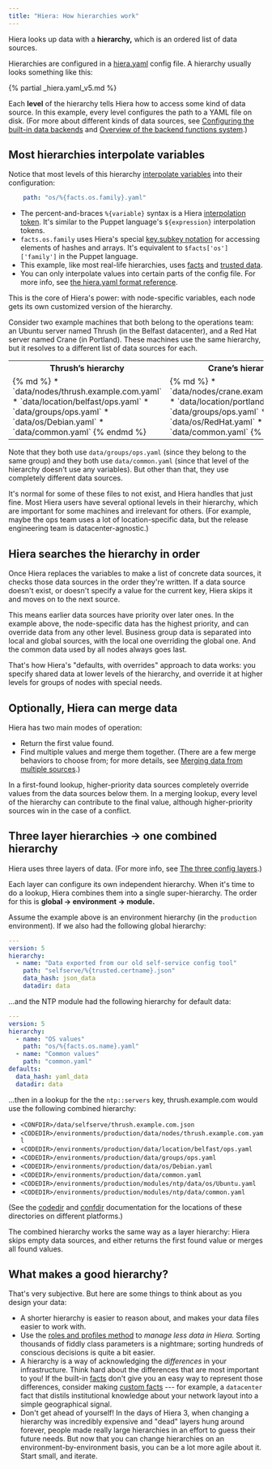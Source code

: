 ```yaml
---
title: "Hiera: How hierarchies work"
---
```


[hiera.yaml]: todo
[interpolate]: todo
[subkey]: todo
[facts]: todo
[trusted data]: todo
[merge]: todo
[layers]: todo
[codedir]: todo
[confdir]: todo
[builtins]: todo
[backends]: todo
[custom facts]: todo
[roles and profiles]: todo

Hiera looks up data with a **hierarchy,** which is an ordered list of data sources.

Hierarchies are configured in a [hiera.yaml][] config file. A hierarchy usually looks something like this:

{% partial _hiera.yaml_v5.md %}

Each **level** of the hierarchy tells Hiera how to access some kind of data source. In this example, every level configures the path to a YAML file on disk. (For more about different kinds of data sources, see [Configuring the built-in data backends][builtins] and [Overview of the backend functions system][backends].)

## Most hierarchies interpolate variables

Notice that most levels of this hierarchy [interpolate variables][interpolate] into their configuration:

``` yaml
    path: "os/%{facts.os.family}.yaml"
```

* The percent-and-braces `%{variable}` syntax is a Hiera [interpolation token][interpolate]. It's similar to the Puppet language's `${expression}` interpolation tokens.
* `facts.os.family` uses Hiera's special [key.subkey notation][subkey] for accessing elements of hashes and arrays. It's equivalent to `$facts['os']['family']` in the Puppet language.
* This example, like most real-life hierarchies, uses [facts][] and [trusted data][].
* You can only interpolate values into certain parts of the config file. For more info, see [the hiera.yaml format reference][hiera.yaml].

This is the core of Hiera's power: with node-specific variables, each node gets its own customized version of the hierarchy.

Consider two example machines that both belong to the operations team: an Ubuntu server named Thrush (in the Belfast datacenter), and a Red Hat server named Crane (in Portland). These machines use the same hierarchy, but it resolves to a different list of data sources for each.

<table>
<tr> <th>Thrush’s hierarchy</th> <th>Crane’s hierarchy</th> </tr>
<tr>
<td>
{% md %}
* `data/nodes/thrush.example.com.yaml`
* `data/location/belfast/ops.yaml`
* `data/groups/ops.yaml`
* `data/os/Debian.yaml`
* `data/common.yaml`
{% endmd %}
</td>
<td>
{% md %}
* `data/nodes/crane.example.com.yaml`
* `data/location/portland/ops.yaml`
* `data/groups/ops.yaml`
* `data/os/RedHat.yaml`
* `data/common.yaml`
{% endmd %}
</td>
</tr>
</table>

Note that they both use `data/groups/ops.yaml` (since they belong to the same group) and they both use `data/common.yaml` (since that level of the hierarchy doesn't use any variables). But other than that, they use completely different data sources.

It's normal for some of these files to not exist, and Hiera handles that just fine. Most Hiera users have several optional levels in their hierarchy, which are important for some machines and irrelevant for others. (For example, maybe the ops team uses a lot of location-specific data, but the release engineering team is datacenter-agnostic.)

## Hiera searches the hierarchy in order

Once Hiera replaces the variables to make a list of concrete data sources, it checks those data sources in the order they're written. If a data source doesn't exist, or doesn't specify a value for the current key, Hiera skips it and moves on to the next source.

This means earlier data sources have priority over later ones. In the example above, the node-specific data has the highest priority, and can override data from any other level. Business group data is separated into local and global sources, with the local one overriding the global one. And the common data used by all nodes always goes last.

That's how Hiera's "defaults, with overrides" approach to data works: you specify shared data at lower levels of the hierarchy, and override it at higher levels for groups of nodes with special needs.

## Optionally, Hiera can merge data

Hiera has two main modes of operation:

* Return the first value found.
* Find multiple values and merge them together. (There are a few merge behaviors to choose from; for more details, see [Merging data from multiple sources][merge].)

In a first-found lookup, higher-priority data sources completely override values from the data sources below them. In a merging lookup, every level of the hierarchy can contribute to the final value, although higher-priority sources win in the case of a conflict.

## Three layer hierarchies → one combined hierarchy

Hiera uses three layers of data. (For more info, see [The three config layers][layers].)

Each layer can configure its own independent hierarchy. When it's time to do a lookup, Hiera combines them into a single super-hierarchy. The order for this is **global → environment → module.**

Assume the example above is an environment hierarchy (in the `production` environment). If we also had the following global hierarchy:

``` yaml
---
version: 5
hierarchy:
  - name: "Data exported from our old self-service config tool"
    path: "selfserve/%{trusted.certname}.json"
    data_hash: json_data
    datadir: data
```

...and the NTP module had the following hierarchy for default data:

``` yaml
---
version: 5
hierarchy:
  - name: "OS values"
    path: "os/%{facts.os.name}.yaml"
  - name: "Common values"
    path: "common.yaml"
defaults:
  data_hash: yaml_data
  datadir: data
```

...then in a lookup for the the `ntp::servers` key, thrush.example.com would use the following combined hierarchy:

* `<CONFDIR>/data/selfserve/thrush.example.com.json`
* `<CODEDIR>/environments/production/data/nodes/thrush.example.com.yaml`
* `<CODEDIR>/environments/production/data/location/belfast/ops.yaml`
* `<CODEDIR>/environments/production/data/groups/ops.yaml`
* `<CODEDIR>/environments/production/data/os/Debian.yaml`
* `<CODEDIR>/environments/production/data/common.yaml`
* `<CODEDIR>/environments/production/modules/ntp/data/os/Ubuntu.yaml`
* `<CODEDIR>/environments/production/modules/ntp/data/common.yaml`

(See the [codedir][] and [confdir][] documentation for the locations of these directories on different platforms.)

The combined hierarchy works the same way as a layer hierarchy: Hiera skips empty data sources, and either returns the first found value or merges all found values.

## What makes a good hierarchy?

That's very subjective. But here are some things to think about as you design your data:

* A shorter hierarchy is easier to reason about, and makes your data files easier to work with.
* Use the [roles and profiles method][roles and profiles] to _manage less data in Hiera._ Sorting thousands of fiddly class parameters is a nightmare; sorting hundreds of conscious decisions is quite a bit easier.
* A hierarchy is a way of acknowledging the _differences_ in your infrastructure. Think hard about the differences that are most important to you! If the built-in [facts][] don't give you an easy way to represent those differences, consider making [custom facts][] --- for example, a `datacenter` fact that distils institutional knowledge about your network layout into a simple geographical signal.
* Don't get ahead of yourself! In the days of Hiera 3, when changing a hierarchy was incredibly expensive and "dead" layers hung around forever, people made really large hierarchies in an effort to guess their future needs. But now that you can change hierarchies on an environment-by-environment basis, you can be a lot more agile about it. Start small, and iterate.
